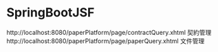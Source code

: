 # SpringBootJSF
http://localhost:8080/paperPlatform/page/contractQuery.xhtml 契約管理
http://localhost:8080/paperPlatform/page/paperQuery.xhtml 文件管理
